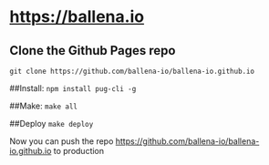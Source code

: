 # https://ballena.io


## Clone the Github Pages repo
`git clone https://github.com/ballena-io/ballena-io.github.io`

##Install:
`npm install pug-cli -g`

##Make:
`make all`

##Deploy
`make deploy`

Now you can push the repo https://github.com/ballena-io/ballena-io.github.io to production


